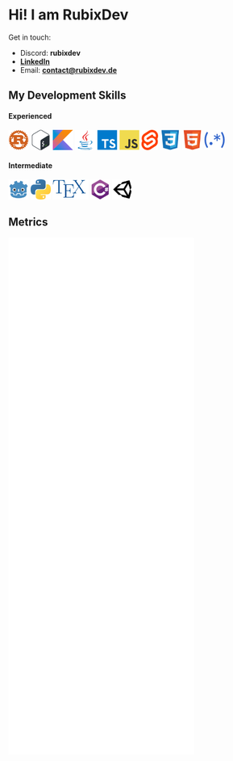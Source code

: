 # Hi! I am RubixDev

Get in touch:

- Discord: **rubixdev**
- [**LinkedIn**](https://www.linkedin.com/in/silas-groh)
- Email: **contact@rubixdev.de**

## My Development Skills
#### Experienced
<p>
    <img alt="Rust" title="Rust" src="icons/rust.svg" height="40">
    <img alt="Bash" title="Bash" src="icons/bash.svg" height="40">
    <img alt="Kotlin" title="Kotlin" src="icons/kotlin.svg" height="40">
    <img alt="Java" title="Java" src="icons/java.svg" height="40">
    <img alt="TypeScript" title="TypeScript" src="icons/typescript.svg" height="40">
    <img alt="JavaScript" title="JavaScript" src="icons/javascript.svg" height="40">
    <img alt="Svelte" title="Svelte" src="icons/svelte.svg" height="40">
    <img alt="CSS" title="CSS" src="icons/css.svg" height="40">
    <img alt="HTML" title="HTML" src="icons/html.svg" height="40">
    <img alt="Regular Expressions" title="Regular Expressions" src="icons/regex.svg" height="40">
</p>

#### Intermediate
<p>
    <img alt="Godot" title="Godot" src="icons/godot.svg" height="40">
    <img alt="Python" title="Python" src="icons/python.svg" height="40">
    <img alt="TeX" title="TeX" src="icons/tex.svg" height="40">
    <img alt="C#" title="C#" src="icons/csharp.svg" height="40">
    <img alt="Unity" title="Unity" src="icons/unity.svg" height="40">
</p>

## Metrics
![Metrics](/github-metrics.svg)
